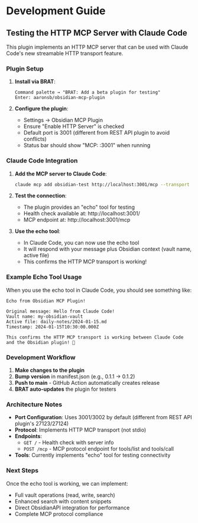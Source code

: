# Development Guide

## Testing the HTTP MCP Server with Claude Code

This plugin implements an HTTP MCP server that can be used with Claude Code's new streamable HTTP transport feature.

### Plugin Setup

1. **Install via BRAT**:
   ```
   Command palette → "BRAT: Add a beta plugin for testing"
   Enter: aaronsb/obsidian-mcp-plugin
   ```

2. **Configure the plugin**:
   - Settings → Obsidian MCP Plugin
   - Ensure "Enable HTTP Server" is checked
   - Default port is 3001 (different from REST API plugin to avoid conflicts)
   - Status bar should show "MCP: :3001" when running

### Claude Code Integration

1. **Add the MCP server to Claude Code**:
   ```bash
   claude mcp add obsidian-test http://localhost:3001/mcp --transport http
   ```

2. **Test the connection**:
   - The plugin provides an "echo" tool for testing
   - Health check available at: http://localhost:3001/
   - MCP endpoint at: http://localhost:3001/mcp

3. **Use the echo tool**:
   - In Claude Code, you can now use the echo tool
   - It will respond with your message plus Obsidian context (vault name, active file)
   - This confirms the HTTP MCP transport is working!

### Example Echo Tool Usage

When you use the echo tool in Claude Code, you should see something like:

```
Echo from Obsidian MCP Plugin!

Original message: Hello from Claude Code!
Vault name: my-obsidian-vault
Active file: daily-notes/2024-01-15.md
Timestamp: 2024-01-15T10:30:00.000Z

This confirms the HTTP MCP transport is working between Claude Code and the Obsidian plugin! 🎉
```

### Development Workflow

1. **Make changes to the plugin**
2. **Bump version** in manifest.json (e.g., 0.1.1 → 0.1.2)
3. **Push to main** - GitHub Action automatically creates release
4. **BRAT auto-updates** the plugin for testers

### Architecture Notes

- **Port Configuration**: Uses 3001/3002 by default (different from REST API plugin's 27123/27124)
- **Protocol**: Implements HTTP MCP transport (not stdio)
- **Endpoints**:
  - `GET /` - Health check with server info
  - `POST /mcp` - MCP protocol endpoint for tools/list and tools/call
- **Tools**: Currently implements "echo" tool for testing connectivity

### Next Steps

Once the echo tool is working, we can implement:
- Full vault operations (read, write, search)
- Enhanced search with content snippets
- Direct ObsidianAPI integration for performance
- Complete MCP protocol compliance